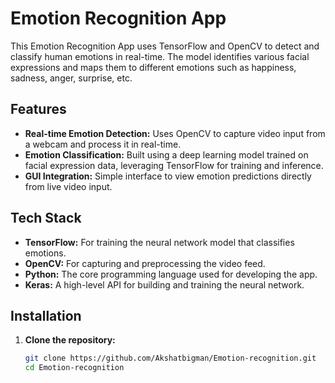 # Emotion Recognition App

This Emotion Recognition App uses TensorFlow and OpenCV to detect and classify human emotions in real-time. The model identifies various facial expressions and maps them to different emotions such as happiness, sadness, anger, surprise, etc.

## Features

- **Real-time Emotion Detection:** Uses OpenCV to capture video input from a webcam and process it in real-time.
- **Emotion Classification:** Built using a deep learning model trained on facial expression data, leveraging TensorFlow for training and inference.
- **GUI Integration:** Simple interface to view emotion predictions directly from live video input.

## Tech Stack

- **TensorFlow:** For training the neural network model that classifies emotions.
- **OpenCV:** For capturing and preprocessing the video feed.
- **Python:** The core programming language used for developing the app.
- **Keras:** A high-level API for building and training the neural network.

## Installation

1. **Clone the repository:**
   ```bash
   git clone https://github.com/Akshatbigman/Emotion-recognition.git
   cd Emotion-recognition
